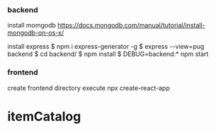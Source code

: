 ### backend
install momgodb
https://docs.mongodb.com/manual/tutorial/install-mongodb-on-os-x/

install express
$ npm i express-generator -g
$ express --view=pug backend
$ cd backend/
$ npm install
$ DEBUG=backend:* npm start



### frontend
create frontend directory
execute npx create-react-app

# itemCatalog
